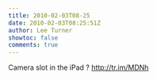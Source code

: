 ```yaml
---
title: 2010-02-03T08-25
date: 2010-02-03T08:25:51Z
author: Lee Turner
showtoc: false
comments: true
---
```


Camera slot in the iPad ? http://tr.im/MDNh

